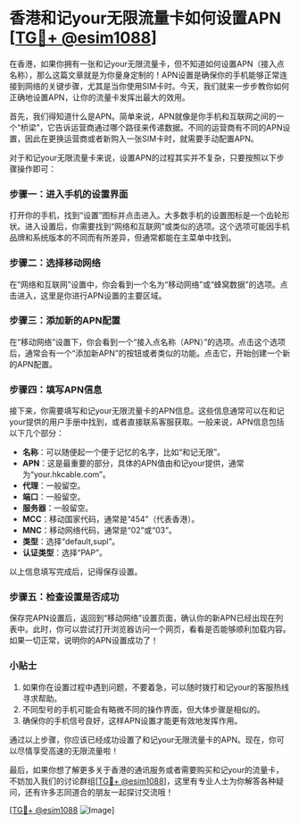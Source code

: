 # 香港和记your无限流量卡如何设置APN [[TG💪+ @esim1088](https://t.me/s/esim1088)]

在香港，如果你拥有一张和记your无限流量卡，但不知道如何设置APN（接入点名称），那么这篇文章就是为你量身定制的！APN设置是确保你的手机能够正常连接到网络的关键步骤，尤其是当你使用SIM卡时。今天，我们就来一步步教你如何正确地设置APN，让你的流量卡发挥出最大的效用。

首先，我们得知道什么是APN。简单来说，APN就像是你手机和互联网之间的一个“桥梁”，它告诉运营商通过哪个路径来传递数据。不同的运营商有不同的APN设置，因此在更换运营商或者新购入一张SIM卡时，就需要手动配置APN。

对于和记your无限流量卡来说，设置APN的过程其实并不复杂，只要按照以下步骤操作即可：

### 步骤一：进入手机的设置界面

打开你的手机，找到“设置”图标并点击进入。大多数手机的设置图标是一个齿轮形状。进入设置后，你需要找到“网络和互联网”或类似的选项。这个选项可能因手机品牌和系统版本的不同而有所差异，但通常都能在主菜单中找到。

### 步骤二：选择移动网络

在“网络和互联网”设置中，你会看到一个名为“移动网络”或“蜂窝数据”的选项。点击进入，这里是你进行APN设置的主要区域。

### 步骤三：添加新的APN配置

在“移动网络”设置下，你会看到一个“接入点名称（APN）”的选项。点击这个选项后，通常会有一个“添加新APN”的按钮或者类似的功能。点击它，开始创建一个新的APN配置。

### 步骤四：填写APN信息

接下来，你需要填写和记your无限流量卡的APN信息。这些信息通常可以在和记your提供的用户手册中找到，或者直接联系客服获取。一般来说，APN信息包括以下几个部分：

- **名称**：可以随便起一个便于记忆的名字，比如“和记无限”。
- **APN**：这是最重要的部分，具体的APN值由和记your提供，通常为“your.hkcable.com”。
- **代理**：一般留空。
- **端口**：一般留空。
- **服务器**：一般留空。
- **MCC**：移动国家代码，通常是“454”（代表香港）。
- **MNC**：移动网络代码，通常是“02”或“03”。
- **类型**：选择“default,supl”。
- **认证类型**：选择“PAP”。

以上信息填写完成后，记得保存设置。

### 步骤五：检查设置是否成功

保存完APN设置后，返回到“移动网络”设置页面，确认你的新APN已经出现在列表中。此时，你可以尝试打开浏览器访问一个网页，看看是否能够顺利加载内容。如果一切正常，说明你的APN设置成功了！

### 小贴士

1. 如果你在设置过程中遇到问题，不要着急，可以随时拨打和记your的客服热线寻求帮助。
2. 不同型号的手机可能会有略微不同的操作界面，但大体步骤是相似的。
3. 确保你的手机信号良好，这样APN设置才能更有效地发挥作用。

通过以上步骤，你应该已经成功设置了和记your无限流量卡的APN。现在，你可以尽情享受高速的无限流量啦！

最后，如果你想了解更多关于香港的通讯服务或者需要购买和记your的流量卡，不妨加入我们的讨论群组[[TG💪+ @esim1088](https://t.me/s/esim1088)]，这里有专业人士为你解答各种疑问，还有许多志同道合的朋友一起探讨交流哦！

[[TG💪+ @esim1088](https://t.me/s/esim1088) ![Image](https://i.postimg.cc/4NQfJmqS/Snipaste-2025-05-13-00-14-12.png)]